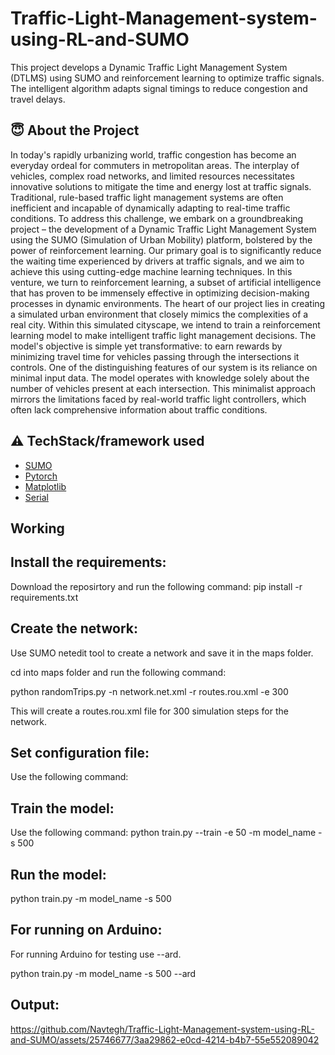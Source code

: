 # Traffic-Light-Management-system-using-RL-and-SUMO
This project develops a Dynamic Traffic Light Management System (DTLMS) using SUMO and reinforcement learning to optimize traffic signals. The intelligent algorithm adapts signal timings to reduce congestion and travel delays.


## :innocent: About the Project
In today's rapidly urbanizing world, traffic congestion has become an everyday ordeal for commuters in metropolitan areas. The interplay of vehicles, complex road networks, and limited resources necessitates innovative solutions to mitigate the time and energy lost at traffic signals. Traditional, rule-based traffic light management systems are often inefficient and incapable of dynamically adapting to real-time traffic conditions. To address this challenge, we embark on a groundbreaking project – the development of a Dynamic Traffic Light Management System using the SUMO (Simulation of Urban Mobility) platform, bolstered by the power of reinforcement learning. Our primary goal is to significantly reduce the waiting time experienced by drivers at traffic signals, and we aim to achieve this using cutting-edge machine learning techniques. In this venture, we turn to reinforcement learning, a subset of artificial intelligence that has proven to be immensely effective in optimizing decision-making processes in dynamic environments. The heart of our project lies in creating a simulated urban environment that closely mimics the complexities of a real city. Within this simulated cityscape, we intend to train a reinforcement learning model to make intelligent traffic light management decisions. The model's objective is simple yet transformative: to earn rewards by minimizing travel time for vehicles passing through the intersections it controls. One of the distinguishing features of our system is its reliance on minimal input data. The model operates with knowledge solely about the number of vehicles present at each intersection. This minimalist approach mirrors the limitations faced by real-world traffic light controllers, which often lack comprehensive information about traffic conditions.



## :warning: TechStack/framework used

- [SUMO](https://sumo.dlr.de/docs/index.html)
- [Pytorch](https://pytorch.org/)
- [Matplotlib](https://matplotlib.org/)
- [Serial](https://www.arduino.cc/reference/en/language/functions/communication/serial/)


## Working
## Install the requirements:
Download the reposirtory and run the following command:
pip install -r requirements.txt

## Create the network:
Use SUMO netedit tool to create a network and save it in the maps folder.

cd into maps folder and run the following command:

python randomTrips.py -n network.net.xml -r routes.rou.xml -e 300

This will create a routes.rou.xml file for 300 simulation steps for the network.

## Set configuration file:
Use the following command:
<net-file value='maps/city1.net.xml'/> <route-files value='maps/city1.rou.xml'/> </input>

## Train the model:
Use the following command:
python train.py --train -e 50 -m model_name -s 500

## Run the model:
python train.py -m model_name -s 500

## For running on Arduino:
For running Arduino for testing use --ard.

python train.py -m model_name -s 500 --ard

## Output:



https://github.com/Navtegh/Traffic-Light-Management-system-using-RL-and-SUMO/assets/25746677/3aa29862-e0cd-4214-b4b7-55e552089042





